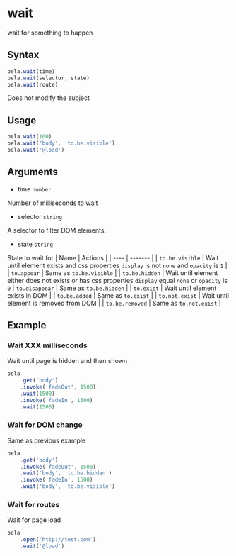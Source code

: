 # wait

wait for something to happen

## Syntax

```js
bela.wait(time)
bela.wait(selector, state)
bela.wait(route)
```
Does not modify the subject

## Usage

```js
bela.wait(100)
bela.wait('body', 'to.be.visible')
bela.wait('@load')
````

## Arguments

- time `number`

Number of milliseconds to wait

- selector `string`

A selector to filter DOM elements.

- state `string`

State to wait for
| Name | Actions |
| ---- | ------- |
| `to.be.visible` | Wait until element exists and css properties `display` is not `none` and `opacity` is `1` |
| `to.appear` | Same as `to.be.visible` |
| `to.be.hidden` | Wait until element either does not exists or has css properties `display` equal `none` or  `opacity` is `0`
| `to.disappear` | Same as `to.be.hidden` |
| `to.exist` | Wait until element exists in DOM |
| `to.be.added` | Same as `to.exist` |
| `to.not.exist` | Wait until element is removed from DOM |
| `to.be.removed` | Same as `to.not.exist` |

## Example

### Wait XXX milliseconds

Wait until page is hidden and then shown

```js
bela
    .get('body')
    .invoke('fadeOut', 1500)
    .wait(1500)
    .invoke('fadeIn', 1500)
    .wait(1500)
```

### Wait for DOM change

Same as previous example

```js
bela
    .get('body')
    .invoke('fadeOut', 1500)
    .wait('body', 'to.be.hidden')
    .invoke('fadeIn', 1500)
    .wait('body', 'to.be.visible')
```

### Wait for routes

Wait for page load

```js
bela
    .open('http://test.com')
    .wait('@load')
```
